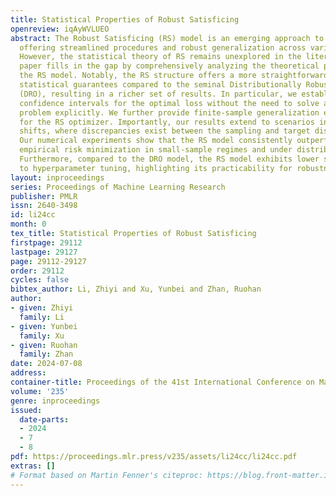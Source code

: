 ```yaml
---
title: Statistical Properties of Robust Satisficing
openreview: iqAyWVLUEO
abstract: The Robust Satisficing (RS) model is an emerging approach to robust optimization,
  offering streamlined procedures and robust generalization across various applications.
  However, the statistical theory of RS remains unexplored in the literature. This
  paper fills in the gap by comprehensively analyzing the theoretical properties of
  the RS model. Notably, the RS structure offers a more straightforward path to deriving
  statistical guarantees compared to the seminal Distributionally Robust Optimization
  (DRO), resulting in a richer set of results. In particular, we establish two-sided
  confidence intervals for the optimal loss without the need to solve a minimax optimization
  problem explicitly. We further provide finite-sample generalization error bounds
  for the RS optimizer. Importantly, our results extend to scenarios involving distribution
  shifts, where discrepancies exist between the sampling and target distributions.
  Our numerical experiments show that the RS model consistently outperforms the baseline
  empirical risk minimization in small-sample regimes and under distribution shifts.
  Furthermore, compared to the DRO model, the RS model exhibits lower sensitivity
  to hyperparameter tuning, highlighting its practicability for robustness considerations.
layout: inproceedings
series: Proceedings of Machine Learning Research
publisher: PMLR
issn: 2640-3498
id: li24cc
month: 0
tex_title: Statistical Properties of Robust Satisficing
firstpage: 29112
lastpage: 29127
page: 29112-29127
order: 29112
cycles: false
bibtex_author: Li, Zhiyi and Xu, Yunbei and Zhan, Ruohan
author:
- given: Zhiyi
  family: Li
- given: Yunbei
  family: Xu
- given: Ruohan
  family: Zhan
date: 2024-07-08
address:
container-title: Proceedings of the 41st International Conference on Machine Learning
volume: '235'
genre: inproceedings
issued:
  date-parts:
  - 2024
  - 7
  - 8
pdf: https://proceedings.mlr.press/v235/assets/li24cc/li24cc.pdf
extras: []
# Format based on Martin Fenner's citeproc: https://blog.front-matter.io/posts/citeproc-yaml-for-bibliographies/
---
```


